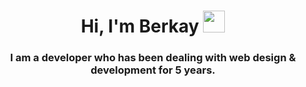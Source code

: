 <h1 align="center"><b>Hi, I'm Berkay </b><img src="https://media.giphy.com/media/hvRJCLFzcasrR4ia7z/giphy.gif" width="35"></h1>
<h3 align="center">I am a developer who has been dealing with web design & development for 5 years.</h3>
